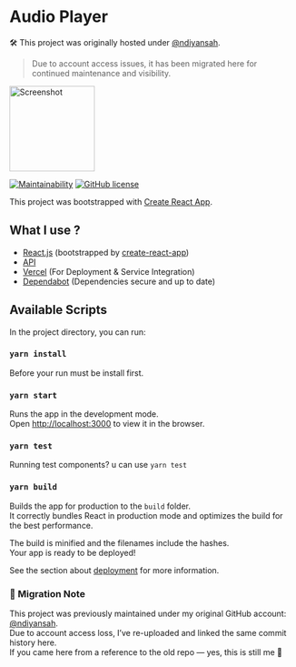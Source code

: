 # Audio Player
🛠 This project was originally hosted under [@ndiyansah](https://github.com/ndiyansah).  
> Due to account access issues, it has been migrated here for continued maintenance and visibility.


<img src="./audioplayer-displaay.gif?raw=true" alt="Screenshot" width="150" />

[![Maintainability](https://api.codeclimate.com/v1/badges/1671a8db78546109d010/maintainability)](https://codeclimate.com/github/ndiyansah/audioplay_hs)
[![GitHub license](https://img.shields.io/badge/license-MIT-blue.svg)](https://ndiyansah.mit-license.org/)


This project was bootstrapped with [Create React App](https://github.com/facebook/create-react-app).

## What I use ? 
- [React.js](http://reactjs.org) (bootstrapped by [create-react-app](https://github.com/facebook/create-react-app))
- [API](https://affiliate.itunes.apple.com/resources/documentation/itunes-store-web-service-search-api) 
- [Vercel](https://vercel.com/) (For Deployment & Service Integration)
- [Dependabot](https://github.com/apps/dependabot-preview) (Dependencies secure and up to date)


## Available Scripts

In the project directory, you can run:
### `yarn install`
Before your run must be install first.

### `yarn start`

Runs the app in the development mode.<br>
Open [http://localhost:3000](http://localhost:3000) to view it in the browser.

### `yarn test`

Running test components? u can use `yarn test`
### `yarn build`

Builds the app for production to the `build` folder.<br>
It correctly bundles React in production mode and optimizes the build for the best performance.

The build is minified and the filenames include the hashes.<br>
Your app is ready to be deployed!

See the section about [deployment](https://facebook.github.io/create-react-app/docs/deployment) for more information.


### 🧠 Migration Note

This project was previously maintained under my original GitHub account: [@ndiyansah](https://github.com/ndiyansah).  
Due to account access loss, I’ve re-uploaded and linked the same commit history here.  
If you came here from a reference to the old repo — yes, this is still me 🙂
